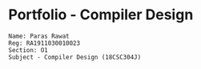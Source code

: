 # Portfolio - Compiler Design

```
Name: Paras Rawat
Reg: RA1911030010023
Section: O1
Subject - Compiler Design (18CSC304J)
```
